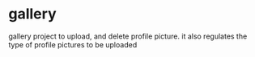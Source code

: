 # gallery
gallery project to upload, and delete profile picture. it also regulates the type of profile pictures to be uploaded
